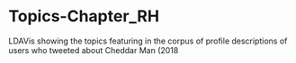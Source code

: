 # Topics-Chapter_RH
LDAVis showing the topics featuring in the corpus of profile descriptions of users who tweeted about Cheddar Man (2018

